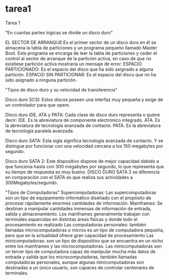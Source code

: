 # tarea1
Tarea 1 

"En cuantas partes logicas se divide un disco duro"

EL SECTOR DE ARRANQUE:Es el primer sector de un disco duro en él se almacena la tabla de particiones y un programa pequeño llamado Master Boot. Este programa se encarga de leer la tabla de particiones y ceder el control al sector de arranque de la partición activa, en caso de que no existiese partición activa mostraría un mensaje de error.
ESPACIO PARTICIONADO: Es el espacio del disco que ha sido asignado a alguna partición.
ESPACIO SIN PARTICIONAR: Es el espacio del disco que no ha sido asignado a ninguna partición.


"Tipos de disco duro y su velocidad de transferencia"

Disco duro SCSI: Estos discos poseen una interfaz muy pequeña y exige de un controlador para que opere.

Disco duro IDE, ATA y PATA: Cada clase de disco duro representa o quiere decir: IDE. Es la abreviatura de componente electrónico integrado. ATA. Es la abreviatura de tecnología avanzada de contacto. PATA. Es la abreviatura de tecnología paralela avanzada.

Disco duro SATA: Esta sigla significa tecnología avanzada de contacto. Y se distingue por funcionar con una velocidad cercana a los 150 megabytes por segundo.

Disco duro SATA 2: Este dispositivo dispone de mejor capacidad debido a que funciona hasta con 300 megabytes por segundo, lo que representa que su tiempo de respuesta es muy bueno. DISCO DURO SATA 2 se diferencia en comparación con el SATA es que realiza sus actividades a 300Megabytes/segundo.

"Tipos de Computadoras"
Supercomputadoras: Las supercomputadoras son un tipo de equipamiento informático diseñado con el propósito de procesar rápidamente enormes cantidades de información.
Mainframes: Se destinan a manipular cantidades inmensas de información de entrada, salida y almacenamiento. Los mainframes generalmente trabajan con terminales esparcidas en distintas áreas físicas y donde todo el procesamiento es realizado
Las computadoras personales: también llamadas microcomputadoras o micros es un tipo de computadora pequeña, pero que en la actualidad ofrece gran capacidad de procesamiento
Las minicomputadoras: son un tipo de dispositivo que se encuentra en un nicho entre los mainframes y las microcomputadoras. Las minicomputadoras son un tercer tipo de computadora capaz de manipular mucha más datos de entrada y salida que los microcomputadoras, también llamadas computadoras personales,  aunque algunas minicomputadoras son destinadas a un único usuario, son capaces de controlar centenares de terminales.

